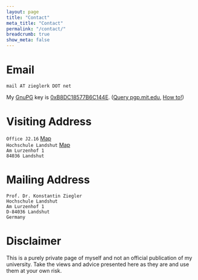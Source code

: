 ```yaml
---
layout: page
title: "Contact"
meta_title: "Contact"
permalink: "/contact/"
breadcrumb: true
show_meta: false
---
```


# Email

`mail AT zieglerk DOT net`

My [GnuPG][1] key is [0xB8DC18577B6C144E][2]. ([Query pgp.mit.edu][3], [How to!][4])

[1]: https://emailselfdefense.fsf.org/en/windows.html
[2]: https://keys.openpgp.org/vks/v1/by-fingerprint/1D7C470B5B53F75DD2B77A03B8DC18577B6C144E
[3]: http://pgp.mit.edu:11371/pks/lookup?search=mail%40zieglerk.net&op=index
[4]: http://howtopgp.jugendhackt.de/#/


# Visiting Address

`Office J2.16` [Map][5]<br/>
`Hochschule Landshut` [Map][6]<br/>
`Am Lurzenhof 1`<br/>
`84036 Landshut`

[5]: https://www.haw-landshut.de/fileadmin/Hochschule_Landshut_NEU/Ungeschuetzt/Hochschule/Anfahrt/HSL_Lageplan_Campus.pdf
[6]: https://www.haw-landshut.de/fileadmin/Hochschule_Landshut_NEU/Ungeschuetzt/Hochschule/Anfahrt/landshut.jpg


# Mailing Address

    Prof. Dr. Konstantin Ziegler
    Hochschule Landshut
    Am Lurzenhof 1
    D-84036 Landshut
    Germany


# Disclaimer

This is a purely private page of myself and not an official
publication of my university. Take the views and advice presented here
as they are and use them at your own risk.

